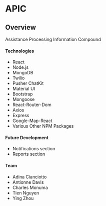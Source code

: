 # APIC 

## Overview
Assistance Processing Information Compound 

#### Technologies 
* React
* Node.js
* MongoDB
* Twilio
* Pusher ChatKit
* Material UI
* Bootstrap
* Mongoose
* React-Router-Dom
* Axios
* Express
* Google-Map-React
* Various Other NPM Packages

#### Future Development
* Notifications section
* Reports section

#### Team
* Adina Cianciotto
* Antionne Davis
* Charles Monuma
* Tien Nguyen
* Ying Zhou
